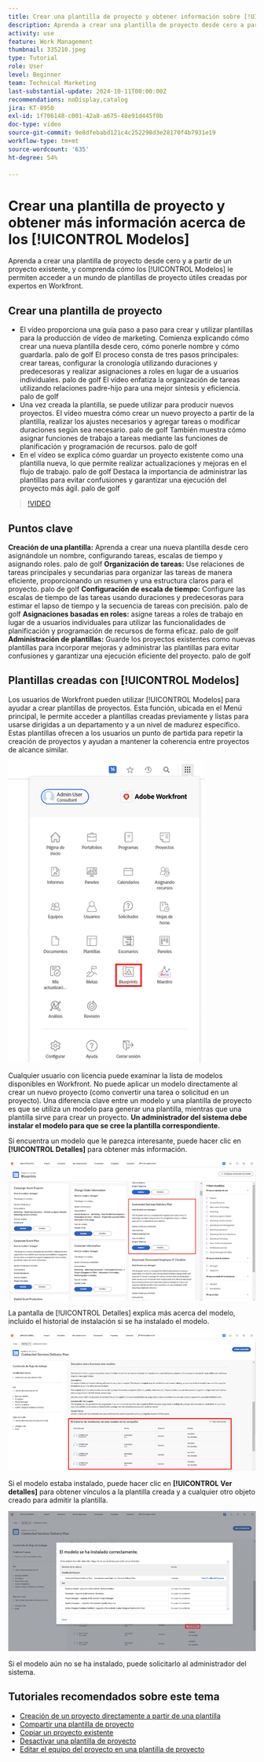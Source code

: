 ```yaml
---
title: Crear una plantilla de proyecto y obtener información sobre [!UICONTROL modelos]
description: Aprenda a crear una plantilla de proyecto desde cero a partir de un proyecto existente, y comprenda cómo los [!UICONTROL Modelos] le permiten acceder a un mundo de plantillas de proyecto útiles creadas por expertos en Workfront.
activity: use
feature: Work Management
thumbnail: 335210.jpeg
type: Tutorial
role: User
level: Beginner
team: Technical Marketing
last-substantial-update: 2024-10-11T00:00:00Z
recommendations: noDisplay,catalog
jira: KT-8950
exl-id: 1f706148-c001-42a8-a675-48e91d445f0b
doc-type: video
source-git-commit: 9e8dfebabd121c4c252298d3e28170f4b7931e19
workflow-type: tm+mt
source-wordcount: '635'
ht-degree: 54%

---
```


# Crear una plantilla de proyecto y obtener más información acerca de los [!UICONTROL Modelos]


Aprenda a crear una plantilla de proyecto desde cero y a partir de un proyecto existente, y comprenda cómo los [!UICONTROL Modelos] le permiten acceder a un mundo de plantillas de proyecto útiles creadas por expertos en Workfront.

## Crear una plantilla de proyecto

* El vídeo proporciona una guía paso a paso para crear y utilizar plantillas para la producción de vídeo de marketing. Comienza explicando cómo crear una nueva plantilla desde cero, cómo ponerle nombre y cómo guardarla. palo de golf El proceso consta de tres pasos principales: crear tareas, configurar la cronología utilizando duraciones y predecesoras y realizar asignaciones a roles en lugar de a usuarios individuales. palo de golf El vídeo enfatiza la organización de tareas utilizando relaciones padre-hijo para una mejor síntesis y eficiencia. palo de golf
* Una vez creada la plantilla, se puede utilizar para producir nuevos proyectos. El vídeo muestra cómo crear un nuevo proyecto a partir de la plantilla, realizar los ajustes necesarios y agregar tareas o modificar duraciones según sea necesario. palo de golf También muestra cómo asignar funciones de trabajo a tareas mediante las funciones de planificación y programación de recursos. palo de golf
* En el vídeo se explica cómo guardar un proyecto existente como una plantilla nueva, lo que permite realizar actualizaciones y mejoras en el flujo de trabajo. palo de golf Destaca la importancia de administrar las plantillas para evitar confusiones y garantizar una ejecución del proyecto más ágil. palo de golf

>[!VIDEO](https://video.tv.adobe.com/v/335210/?quality=12&learn=on)

## Puntos clave

**Creación de una plantilla:** Aprenda a crear una nueva plantilla desde cero asignándole un nombre, configurando tareas, escalas de tiempo y asignando roles. palo de golf
**Organización de tareas:** Use relaciones de tareas principales y secundarias para organizar las tareas de manera eficiente, proporcionando un resumen y una estructura claros para el proyecto. palo de golf
**Configuración de escala de tiempo:** Configure las escalas de tiempo de las tareas usando duraciones y predecesoras para estimar el lapso de tiempo y la secuencia de tareas con precisión. palo de golf
**Asignaciones basadas en roles:** asigne tareas a roles de trabajo en lugar de a usuarios individuales para utilizar las funcionalidades de planificación y programación de recursos de forma eficaz. palo de golf
**Administración de plantillas:** Guarde los proyectos existentes como nuevas plantillas para incorporar mejoras y administrar las plantillas para evitar confusiones y garantizar una ejecución eficiente del proyecto. palo de golf


## Plantillas creadas con [!UICONTROL Modelos]

Los usuarios de Workfront pueden utilizar [!UICONTROL Modelos] para ayudar a crear plantillas de proyectos. Esta función, ubicada en el Menú principal, le permite acceder a plantillas creadas previamente y listas para usarse dirigidas a un departamento y a un nivel de madurez específico. Estas plantillas ofrecen a los usuarios un punto de partida para repetir la creación de proyectos y ayudan a mantener la coherencia entre proyectos de alcance similar.

![Modelos en el Menú principal](assets/pt-blueprints-01.png)

Cualquier usuario con licencia puede examinar la lista de modelos disponibles en Workfront. No puede aplicar un modelo directamente al crear un nuevo proyecto (como convertir una tarea o solicitud en un proyecto). Una diferencia clave entre un modelo y una plantilla de proyecto es que se utiliza un modelo para generar una plantilla, mientras que una plantilla sirve para crear un proyecto. **Un administrador del sistema debe instalar el modelo para que se cree la plantilla correspondiente.**

Si encuentra un modelo que le parezca interesante, puede hacer clic en **[!UICONTROL Detalles]** para obtener más información.

![Lista de modelos](assets/pt-blueprints-02.png)

La pantalla de [!UICONTROL Detalles] explica más acerca del modelo, incluido el historial de instalación si se ha instalado el modelo.

![Detalles acerca del uso de un modelo](assets/pt-blueprints-03.png)

Si el modelo estaba instalado, puede hacer clic en **[!UICONTROL Ver detalles]** para obtener vínculos a la plantilla creada y a cualquier otro objeto creado para admitir la plantilla.

![Detalles acerca de la instalación de un modelo](assets/pt-blueprints-04.png)

Si el modelo aún no se ha instalado, puede solicitarlo al administrador del sistema.

## Tutoriales recomendados sobre este tema

* [Creación de un proyecto directamente a partir de una plantilla](/help/manage-work/create-and-manage-project-templates/create-a-project-directly-from-a-template.md)
* [Compartir una plantilla de proyecto](/help/manage-work/create-and-manage-project-templates/share-a-project-template.md)
* [Copiar un proyecto existente](/help/manage-work/manage-projects/copy-an-existing-project.md)
* [Desactivar una plantilla de proyecto](/help/manage-work/create-and-manage-project-templates/deactivate-a-project-template.md)
* [Editar el equipo del proyecto en una plantilla de proyecto](/help/manage-work/create-and-manage-project-templates/edit-the-project-team-in-a-project-template.md)

